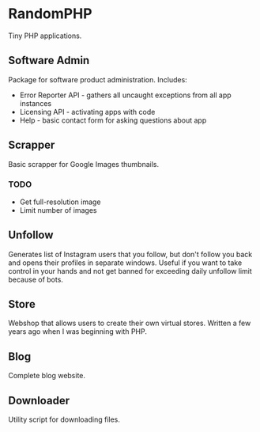 # RandomPHP

Tiny PHP applications.

## Software Admin
Package for software product administration. Includes:
* Error Reporter API - gathers all uncaught exceptions from all app instances
* Licensing API - activating apps with code
* Help - basic contact form for asking questions about app

## Scrapper
Basic scrapper for Google Images thumbnails.

### TODO
* Get full-resolution image
* Limit number of images

## Unfollow
Generates list of Instagram users that you follow, but don't follow you back and opens their profiles in separate windows. Useful if you want to take control in your hands and not get banned for exceeding daily unfollow limit because of bots.

## Store
Webshop that allows users to create their own virtual stores. Written a few years ago when I was beginning with PHP.

## Blog
Complete blog website.

## Downloader
Utility script for downloading files.
